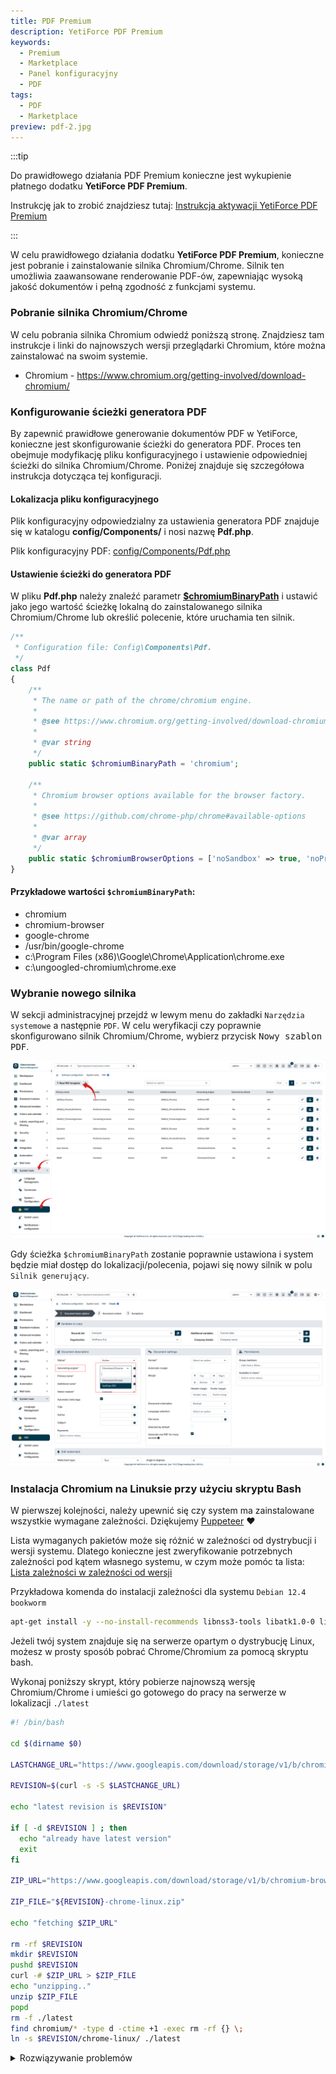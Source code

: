 ```yaml
---
title: PDF Premium
description: YetiForce PDF Premium
keywords:
  - Premium
  - Marketplace
  - Panel konfiguracyjny
  - PDF
tags:
  - PDF
  - Marketplace
preview: pdf-2.jpg
---
```

:::tip

Do prawidłowego działania PDF Premium konieczne jest wykupienie płatnego dodatku **YetiForce PDF Premium**. 

Instrukcję jak to zrobić znajdziesz tutaj: [Instrukcja aktywacji YetiForce PDF Premium](/administrator-guides/marketplace/addons/YetiForce-pdf-premium/)

:::


W celu prawidłowego działania dodatku **YetiForce PDF Premium**, konieczne jest pobranie i zainstalowanie silnika Chromium/Chrome. Silnik ten umożliwia zaawansowane renderowanie PDF-ów, zapewniając wysoką jakość dokumentów i pełną zgodność z funkcjami systemu.

### Pobranie silnika Chromium/Chrome

W celu pobrania silnika Chromium odwiedź poniższą stronę. Znajdziesz tam instrukcje i linki do najnowszych wersji przeglądarki Chromium, które można zainstalować na swoim systemie.

- Chromium - https://www.chromium.org/getting-involved/download-chromium/

### Konfigurowanie ścieżki generatora PDF

By zapewnić prawidłowe generowanie dokumentów PDF w YetiForce, konieczne jest skonfigurowanie ścieżki do generatora PDF. Proces ten obejmuje modyfikację pliku konfiguracyjnego i ustawienie odpowiedniej ścieżki do silnika Chromium/Chrome. Poniżej znajduje się szczegółowa instrukcja dotycząca tej konfiguracji.

#### Lokalizacja pliku konfiguracyjnego

Plik konfiguracyjny odpowiedzialny za ustawienia generatora PDF znajduje się w katalogu **config/Components/** i nosi nazwę **Pdf.php**.

Plik konfiguracyjny PDF: [config/Components/Pdf.php](https://doc.yetiforce.com/code/classes/Config-Components-Pdf.html)

#### Ustawienie ścieżki do generatora PDF

W pliku **Pdf.php** należy znaleźć parametr **[$chromiumBinaryPath](https://doc.yetiforce.com/code/classes/Config-Components-Pdf.html#property_chromiumBinaryPath)** i ustawić jako jego wartość ścieżkę lokalną do zainstalowanego silnika Chromium/Chrome lub określić polecenie, które uruchamia ten silnik.


```php
/**
 * Configuration file: Config\Components\Pdf.
 */
class Pdf
{
    /**
     * The name or path of the chrome/chromium engine.
     *
     * @see https://www.chromium.org/getting-involved/download-chromium
     *
     * @var string
     */
    public static $chromiumBinaryPath = 'chromium';

    /**
     * Chromium browser options available for the browser factory.
     *
     * @see https://github.com/chrome-php/chrome#available-options
     *
     * @var array
     */
    public static $chromiumBrowserOptions = ['noSandbox' => true, 'noProxyServer' => true];
}
```

#### Przykładowe wartości `$chromiumBinaryPath`:

- chromium
- chromium-browser
- google-chrome
- /usr/bin/google-chrome
- c:\Program Files (x86)\Google\Chrome\Application\chrome.exe
- c:\ungoogled-chromium\chrome.exe

### Wybranie nowego silnika

W sekcji administracyjnej przejdź w lewym menu do zakładki  ```Narzędzia systemowe``` a następnie ```PDF```. W celu weryfikacji czy poprawnie skonfigurowano silnik Chromium/Chrome, wybierz przycisk <kbd>Nowy szablon PDF</kbd>.

![pdf-1.jpg](pdf-1.jpg)

Gdy ścieżka `$chromiumBinaryPath` zostanie poprawnie ustawiona i system będzie miał dostęp do lokalizacji/polecenia, pojawi się nowy silnik w polu ```Silnik generujący```.

![pdf-2.jpg](pdf-2.jpg)

### Instalacja Chromium na Linuksie przy użyciu skryptu Bash

W pierwszej kolejności, należy upewnić się czy system ma zainstalowane wszystkie wymagane zależności. Dziękujemy [Puppeteer](https://github.com/puppeteer/puppeteer/blob/main/docs/troubleshooting.md#chrome-headless-doesnt-launch-on-unix) ❤

Lista wymaganych pakietów może się różnić w zależności od dystrybucji i wersji systemu. Dlatego konieczne jest zweryfikowanie potrzebnych zależności pod kątem własnego systemu, w czym może pomóc ta lista: [Lista zależności w zależności od wersji](https://source.chromium.org/chromium/chromium/src/+/main:chrome/installer/linux/debian/dist_package_versions.json)

Przykładowa komenda do instalacji zależności dla systemu ```Debian 12.4 bookworm```

```bash
apt-get install -y --no-install-recommends libnss3-tools libatk1.0-0 libatk-bridge2.0-0 libdrm-dev libxkbcommon-dev libxcomposite1 libxdamage1 libxfixes3 libxrandr2 libgbm-dev libasound2 libcups2 libpango-1.0-0 libcairo2
```

Jeżeli twój system znajduje się na serwerze opartym o dystrybucję Linux, możesz w prosty sposób pobrać Chrome/Chromium za pomocą skryptu bash.

Wykonaj poniższy skrypt, który pobierze najnowszą wersję Chromium/Chrome i umieści go gotowego do pracy na serwerze w lokalizacji ```./latest```

```bash
#! /bin/bash

cd $(dirname $0)

LASTCHANGE_URL="https://www.googleapis.com/download/storage/v1/b/chromium-browser-snapshots/o/Linux_x64%2FLAST_CHANGE?alt=media"

REVISION=$(curl -s -S $LASTCHANGE_URL)

echo "latest revision is $REVISION"

if [ -d $REVISION ] ; then
  echo "already have latest version"
  exit
fi

ZIP_URL="https://www.googleapis.com/download/storage/v1/b/chromium-browser-snapshots/o/Linux_x64%2F$REVISION%2Fchrome-linux.zip?alt=media"

ZIP_FILE="${REVISION}-chrome-linux.zip"

echo "fetching $ZIP_URL"

rm -rf $REVISION
mkdir $REVISION
pushd $REVISION
curl -# $ZIP_URL > $ZIP_FILE
echo "unzipping.."
unzip $ZIP_FILE
popd
rm -f ./latest
find chromium/* -type d -ctime +1 -exec rm -rf {} \;
ln -s $REVISION/chrome-linux/ ./latest
```

<details>
  <summary>Rozwiązywanie problemów</summary>

- [#290](https://github.com/puppeteer/puppeteer/issues/290) - Debian <br/>
- [#391](https://github.com/puppeteer/puppeteer/issues/391) - CentOS <br/>
- [#379](https://github.com/puppeteer/puppeteer/issues/379) - Alpine <br/>

</details>